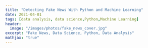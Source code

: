 ```yaml
---
title: "Detecting Fake News With Python and Machine Learning"
date: 2021-04-01
tags: [data analysis, data science,Python,Machine Learning]
header:
  image: "/images/photos/fake_news_cover.jpg"
excerpt: "Fake News, Data Science, Python, Data Analysis"
mathjax: "true"
---
```

